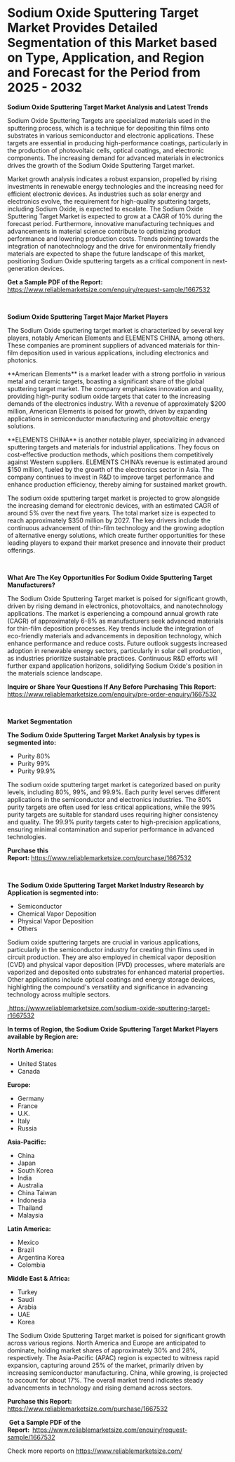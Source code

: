 <p><h1>Sodium Oxide Sputtering Target Market Provides Detailed Segmentation of this Market based on Type, Application, and Region and Forecast for the Period from 2025 - 2032</h1></p><p><strong>Sodium Oxide Sputtering Target Market Analysis and Latest Trends</strong></p>
<p><p>Sodium Oxide Sputtering Targets are specialized materials used in the sputtering process, which is a technique for depositing thin films onto substrates in various semiconductor and electronic applications. These targets are essential in producing high-performance coatings, particularly in the production of photovoltaic cells, optical coatings, and electronic components. The increasing demand for advanced materials in electronics drives the growth of the Sodium Oxide Sputtering Target market.</p><p>Market growth analysis indicates a robust expansion, propelled by rising investments in renewable energy technologies and the increasing need for efficient electronic devices. As industries such as solar energy and electronics evolve, the requirement for high-quality sputtering targets, including Sodium Oxide, is expected to escalate. The Sodium Oxide Sputtering Target Market is expected to grow at a CAGR of 10% during the forecast period. Furthermore, innovative manufacturing techniques and advancements in material science contribute to optimizing product performance and lowering production costs. Trends pointing towards the integration of nanotechnology and the drive for environmentally friendly materials are expected to shape the future landscape of this market, positioning Sodium Oxide sputtering targets as a critical component in next-generation devices.</p></p>
<p><strong>Get a Sample PDF of the Report:&nbsp;</strong> <a href="https://www.reliablemarketsize.com/enquiry/request-sample/1667532?utm_campaign=2625&utm_medium=2&utm_source=Github&utm_content=ia&utm_term=08032025&utm_id=sodium-oxide-sputtering-target">https://www.reliablemarketsize.com/enquiry/request-sample/1667532</a></p>
<p>&nbsp;</p>
<p><strong>Sodium Oxide Sputtering Target Major Market Players</strong></p>
<p><p>The Sodium Oxide sputtering target market is characterized by several key players, notably American Elements and ELEMENTS CHINA, among others. These companies are prominent suppliers of advanced materials for thin-film deposition used in various applications, including electronics and photonics.</p><p>**American Elements** is a market leader with a strong portfolio in various metal and ceramic targets, boasting a significant share of the global sputtering target market. The company emphasizes innovation and quality, providing high-purity sodium oxide targets that cater to the increasing demands of the electronics industry. With a revenue of approximately $200 million, American Elements is poised for growth, driven by expanding applications in semiconductor manufacturing and photovoltaic energy solutions.</p><p>**ELEMENTS CHINA** is another notable player, specializing in advanced sputtering targets and materials for industrial applications. They focus on cost-effective production methods, which positions them competitively against Western suppliers. ELEMENTS CHINA’s revenue is estimated around $150 million, fueled by the growth of the electronics sector in Asia. The company continues to invest in R&D to improve target performance and enhance production efficiency, thereby aiming for sustained market growth.</p><p>The sodium oxide sputtering target market is projected to grow alongside the increasing demand for electronic devices, with an estimated CAGR of around 5% over the next five years. The total market size is expected to reach approximately $350 million by 2027. The key drivers include the continuous advancement of thin-film technology and the growing adoption of alternative energy solutions, which create further opportunities for these leading players to expand their market presence and innovate their product offerings.</p></p>
<p>&nbsp;</p>
<p><strong>What Are The Key Opportunities For Sodium Oxide Sputtering Target Manufacturers?</strong></p>
<p><p>The Sodium Oxide Sputtering Target market is poised for significant growth, driven by rising demand in electronics, photovoltaics, and nanotechnology applications. The market is experiencing a compound annual growth rate (CAGR) of approximately 6-8% as manufacturers seek advanced materials for thin-film deposition processes. Key trends include the integration of eco-friendly materials and advancements in deposition technology, which enhance performance and reduce costs. Future outlook suggests increased adoption in renewable energy sectors, particularly in solar cell production, as industries prioritize sustainable practices. Continuous R&D efforts will further expand application horizons, solidifying Sodium Oxide's position in the materials science landscape.</p></p>
<p><strong>Inquire or Share Your Questions If Any Before Purchasing This Report:</strong> <a href="https://www.reliablemarketsize.com/enquiry/pre-order-enquiry/1667532?utm_campaign=2625&utm_medium=2&utm_source=Github&utm_content=ia&utm_term=08032025&utm_id=sodium-oxide-sputtering-target">https://www.reliablemarketsize.com/enquiry/pre-order-enquiry/1667532</a></p>
<p>&nbsp;</p>
<p><strong>Market Segmentation</strong></p>
<p><strong>The Sodium Oxide Sputtering Target Market Analysis by types is segmented into:</strong></p>
<p><ul><li>Purity 80%</li><li>Purity 99%</li><li>Purity 99.9%</li></ul></p>
<p><p>The sodium oxide sputtering target market is categorized based on purity levels, including 80%, 99%, and 99.9%. Each purity level serves different applications in the semiconductor and electronics industries. The 80% purity targets are often used for less critical applications, while the 99% purity targets are suitable for standard uses requiring higher consistency and quality. The 99.9% purity targets cater to high-precision applications, ensuring minimal contamination and superior performance in advanced technologies.</p></p>
<p><strong>Purchase this Report:&nbsp;</strong><a href="https://www.reliablemarketsize.com/purchase/1667532?utm_campaign=2625&utm_medium=2&utm_source=Github&utm_content=ia&utm_term=08032025&utm_id=sodium-oxide-sputtering-target">https://www.reliablemarketsize.com/purchase/1667532</a></p>
<p>&nbsp;</p>
<p><strong>The Sodium Oxide Sputtering Target Market Industry Research by Application is segmented into:</strong></p>
<p><ul><li>Semiconductor</li><li>Chemical Vapor Deposition</li><li>Physical Vapor Deposition</li><li>Others</li></ul></p>
<p><p>Sodium oxide sputtering targets are crucial in various applications, particularly in the semiconductor industry for creating thin films used in circuit production. They are also employed in chemical vapor deposition (CVD) and physical vapor deposition (PVD) processes, where materials are vaporized and deposited onto substrates for enhanced material properties. Other applications include optical coatings and energy storage devices, highlighting the compound's versatility and significance in advancing technology across multiple sectors.</p></p>
<p><a href="https://www.reliablemarketsize.com/sodium-oxide-sputtering-target-r1667532?utm_campaign=2625&utm_medium=2&utm_source=Github&utm_content=ia&utm_term=08032025&utm_id=sodium-oxide-sputtering-target">&nbsp;https://www.reliablemarketsize.com/sodium-oxide-sputtering-target-r1667532</a></p>
<p><strong>In terms of Region, the Sodium Oxide Sputtering Target Market Players available by Region are:</strong></p>
<p>
    <p> <strong> North America: </strong>
        <ul>
            <li>United States</li>
            <li>Canada</li>
        </ul>
        </p> 
    <p> <strong> Europe: </strong>
        <ul>
            <li>Germany</li>
            <li>France</li>
            <li>U.K.</li>
            <li>Italy</li>
            <li>Russia</li>
        </ul>
        </p> 
    <p> <strong> Asia-Pacific: </strong>
        <ul>
            <li>China</li>
            <li>Japan</li>
            <li>South Korea</li>
            <li>India</li>
            <li>Australia</li>
            <li>China Taiwan</li>
            <li>Indonesia</li>
            <li>Thailand</li>
            <li>Malaysia</li>
        </ul>
        </p> 
    <p> <strong> Latin America: </strong>
        <ul>
            <li>Mexico</li>
            <li>Brazil</li>
            <li>Argentina Korea</li>
            <li>Colombia</li>
        </ul>
        </p> 
    <p> <strong> Middle East & Africa: </strong>
        <ul>
            <li>Turkey</li>
            <li>Saudi</li>
            <li>Arabia</li>
            <li>UAE</li>
            <li>Korea</li>
        </ul>
    </p>
    </p>
<p><p>The Sodium Oxide Sputtering Target market is poised for significant growth across various regions. North America and Europe are anticipated to dominate, holding market shares of approximately 30% and 28%, respectively. The Asia-Pacific (APAC) region is expected to witness rapid expansion, capturing around 25% of the market, primarily driven by increasing semiconductor manufacturing. China, while growing, is projected to account for about 17%. The overall market trend indicates steady advancements in technology and rising demand across sectors.</p></p>
<p><strong>Purchase this Report: </strong><a href="https://www.reliablemarketsize.com/purchase/1667532?utm_campaign=2625&utm_medium=2&utm_source=Github&utm_content=ia&utm_term=08032025&utm_id=sodium-oxide-sputtering-target">https://www.reliablemarketsize.com/purchase/1667532</a></p>
<p>&nbsp;<strong>Get a Sample PDF of the Report:&nbsp;&nbsp;</strong><a href="https://www.reliablemarketsize.com/enquiry/request-sample/1667532?utm_campaign=2625&utm_medium=2&utm_source=Github&utm_content=ia&utm_term=08032025&utm_id=sodium-oxide-sputtering-target">https://www.reliablemarketsize.com/enquiry/request-sample/1667532</a></p>
<p><strong></strong></p>
<p>Check more reports on <a href="https://www.reliablemarketsize.com/?utm_campaign=2625&utm_medium=2&utm_source=Github&utm_content=ia&utm_term=08032025&utm_id=sodium-oxide-sputtering-target">https://www.reliablemarketsize.com/</a></p>